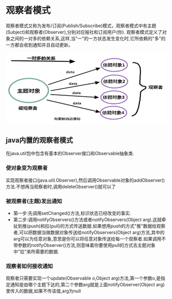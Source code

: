 # 观察者模式
观察者模式又称为发布/订阅(Publish/Subscribe)模式，观察者模式中有主题(Subject)和观察者(Observer),分别对应报社和订阅用户(你).
观察者模式定义了对象之间的一对多的依赖关系,这样,当"一"的一方状态发生变化时,它所依赖的"多"的一方都会收到通知并且自动更新。

![](.观察者模式_images\dcd7af5d.png)

## java内置的观察者模式
在java.util包中包含有基本的Observer接口和Observable抽象类.

### 使对象变为观察者
实现观察者接口(java.util.Observer),然后调用Observable对象的addObserver()方法.不想再当观察者时,调用deleteObserver()就可以了

### 被观察者(主题)发出通知
- 第一步:先调用setChanged()方法,标识状态已经改变的事实.
- 第二步:调用notifyObservers()方法或者notifyObservers(Object arg),这就牵扯到推(push)和拉(pull)的方式传送数据.如果想用push的方式"推"数据给观察者,可以把数据当做数据对象传送给notifyObservers(Object arg)方法,其中的arg可以为任意对象,意思是你可以将任意对象传送给每一个观察者.如果调用不带参数的notifyObserver()方法,则意味着你要使用pull的方式去主题对象中"拉"来所需要的数据.

### 观察者如何接收通知
观察者只需要实现一个update(Observable o,Object arg)方法,第一个参数o,是指定通知是由哪个主题下达的,第二个参数arg就是上面notifyObserver(Object arg)里传入的数据,如果不传该值,arg为null